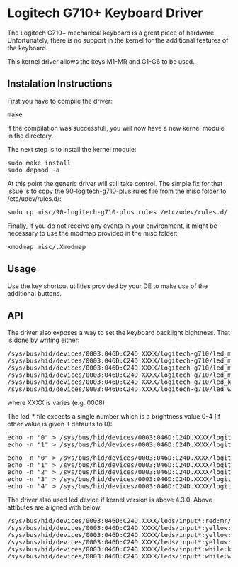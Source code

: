 Logitech G710+ Keyboard Driver
==========================

The Logitech G710+ mechanical keyboard is a great piece of hardware. Unfortunately, there is no support in the kernel for the additional features of the keyboard.

This kernel driver allows the keys M1-MR and G1-G6 to be used.


Instalation Instructions
-------------------------

First you have to compile the driver:
<pre>
make
</pre>

if the compilation was successfull, you will now have a new kernel module in the directory.

The next step is to install the kernel module:

<pre>
sudo make install
sudo depmod -a
</pre>

At this point the generic driver will still take control. The simple fix for that issue is to copy the 90-logitech-g710-plus.rules file from the misc folder to /etc/udev/rules.d/:

<pre>
sudo cp misc/90-logitech-g710-plus.rules /etc/udev/rules.d/
</pre>

Finally, if you do not receive any events in your environment, it might be necessary to use the modmap provided in the misc folder:

<pre>
xmodmap misc/.Xmodmap
</pre>


Usage
--------------------------
Use the key shortcut utilities provided by your DE to make use of the additional buttons.

API
--------------------------
The driver also exposes a way to set the keyboard backlight bightness. That is done by writing either:

<pre>
/sys/bus/hid/devices/0003:046D:C24D.XXXX/logitech-g710/led_m1
/sys/bus/hid/devices/0003:046D:C24D.XXXX/logitech-g710/led_m2
/sys/bus/hid/devices/0003:046D:C24D.XXXX/logitech-g710/led_m3
/sys/bus/hid/devices/0003:046D:C24D.XXXX/logitech-g710/led_mr
/sys/bus/hid/devices/0003:046D:C24D.XXXX/logitech-g710/led_keys
/sys/bus/hid/devices/0003:046D:C24D.XXXX/logitech-g710/led_wasd
</pre>

where XXXX is varies (e.g. 0008)

The led_* file expects a single number which is a brightness value 0-4 (if other value is given it defaults to 0):

<pre>
echo -n "0" > /sys/bus/hid/devices/0003:046D:C24D.XXXX/logitech-g710/led_m*  off
echo -n "1" > /sys/bus/hid/devices/0003:046D:C24D.XXXX/logitech-g710/led_m*  on
</pre>

<pre>
echo -n "0" > /sys/bus/hid/devices/0003:046D:C24D.XXXX/logitech-g710/led_(keys|wasd)  off
echo -n "1" > /sys/bus/hid/devices/0003:046D:C24D.XXXX/logitech-g710/led_(keys|wasd)  brightness 1
echo -n "2" > /sys/bus/hid/devices/0003:046D:C24D.XXXX/logitech-g710/led_(keys|wasd)  brightness 2
echo -n "3" > /sys/bus/hid/devices/0003:046D:C24D.XXXX/logitech-g710/led_(keys|wasd)  brightness 3
echo -n "4" > /sys/bus/hid/devices/0003:046D:C24D.XXXX/logitech-g710/led_(keys|wasd)  brightness 4 (FULL)
</pre>


The driver also used led device if kernel version is above 4.3.0. Above attibutes are aligned with below.

<pre>
/sys/bus/hid/devices/0003:046D:C24D.XXXX/leds/input*:red:mr/brightness
/sys/bus/hid/devices/0003:046D:C24D.XXXX/leds/input*:yellow:m1/brightness
/sys/bus/hid/devices/0003:046D:C24D.XXXX/leds/input*:yellow:m2/brightness
/sys/bus/hid/devices/0003:046D:C24D.XXXX/leds/input*:yellow:m3/brightness
/sys/bus/hid/devices/0003:046D:C24D.XXXX/leds/input*:while:keys/brightness
/sys/bus/hid/devices/0003:046D:C24D.XXXX/leds/input*:while:wasd/brightness
</pre>

